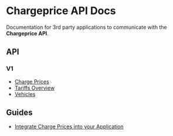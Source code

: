 # Chargeprice API Docs

Documentation for 3rd party applications to communicate with the **Chargeprice API**.

## API

### V1

* [Charge Prices](./api/v1/charge_prices/index.md)
* [Tariffs Overview](./api/v1/tariffs/index.md)
* [Vehicles](./api/v1/vehicles/index.md)

## Guides

* [Integrate Charge Prices into your Application](./guides/integrate_charge_prices.md)